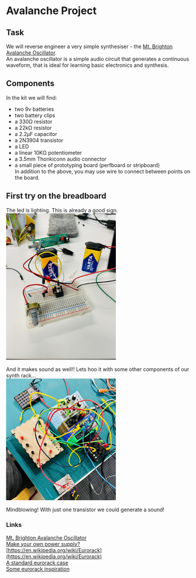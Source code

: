 

# Avalanche Project

## Task
We will reverse engineer a very simple synthesiser - the [Mt. Brighton Avalanche Oscillator](https://github.com/NorthCoastModularCollective/Mt.-Brighton-Avalanche-Oscillator).  
An avalanche oscillator is a simple audio circuit that generates a continuous waveform, that is ideal for learning basic electronics and synthesis. 

## Components
In the kit we will find: 
- two 9v batteries  
- two battery clips  
- a 330Ω resistor  
- a 22kΩ resistor  
- a 2.2µF capacitor  
- a 2N3904 transistor  
- a LED  
- a linear 10KΩ potentiometer  
- a 3.5mm Thonkiconn audio connector  
- a small piece of prototyping board (perfboard or stripboard)  
In addition to the above, you may use wire to connect between points on the board.

## First try on the breadboard
The led is lighting. This is already a good sign.  
<img src="assets/1.jpeg" alt="asset1" width="300"/>  

And it makes sound as well!! Lets hoo it with some other components of our synth rack...  
<img src="assets/2.jpeg" alt="asset2" width="300"/>  

Mindblowing! With just one transistor we could generate a sound! 

### Links
[Mt. Brighton Avalanche Oscillator](https://github.com/NorthCoastModularCollective/Mt.-Brighton-Avalanche-Oscillator)  
[Make your own power supply? ](https://www.instructables.com/Make-a-simple-12-volt-power-supply/)  
[https://en.wikipedia.org/wiki/Eurorack](https://en.wikipedia.org/wiki/Eurorack)  
[A standard eurorack case](https://tiptopaudio.com/happyendingkit/)  
[Some eurorack inspiration](https://note.com/solder_state)  
